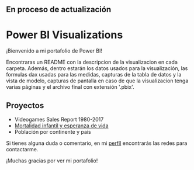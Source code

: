 ## En proceso de actualización

# Power BI Visualizations

¡Bienvenido a mi portafolio de Power BI!

Encontraras un README con la descripcion de la visualizacion en cada carpeta. Además, dentro estarán los datos usados para la visualización, las formulas dax usadas para las medidas, capturas de la tabla de datos y la vista de modelo, capturas de pantalla en caso de que la visualizacion tenga varias páginas y el archivo final con extensión '.pbix'.
  
## Proyectos

- Videogames Sales Report 1980-2017
- [Mortalidad infantil y esperanza de vida](DataVizPortfolio/PowerBI/Mortalidad_infantil_y_esperanza_de_vida)
- Población por continente y país


Si tienes alguna duda o comentario, en mi [perfíl](https://github.com/RoderickGamer) encontrarás las redes para contactarme.

¡Muchas gracias por ver mi portafolio!
